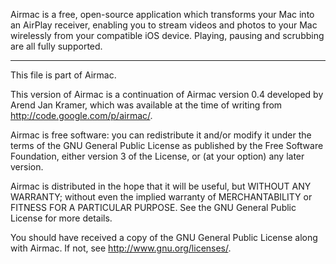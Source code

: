 Airmac is a free, open-source application which transforms your Mac into an AirPlay receiver, enabling you to stream videos and photos to your Mac wirelessly from your compatible iOS device. Playing, pausing and scrubbing are all fully supported.

***

This file is part of Airmac.

This version of Airmac is a continuation of Airmac version 0.4
developed by Arend Jan Kramer, which was available at the time of
writing from <http://code.google.com/p/airmac/>.

Airmac is free software: you can redistribute it and/or modify
it under the terms of the GNU General Public License as published by
the Free Software Foundation, either version 3 of the License, or
(at your option) any later version.

Airmac is distributed in the hope that it will be useful,
but WITHOUT ANY WARRANTY; without even the implied warranty of
MERCHANTABILITY or FITNESS FOR A PARTICULAR PURPOSE.  See the
GNU General Public License for more details.

You should have received a copy of the GNU General Public License
along with Airmac.  If not, see <http://www.gnu.org/licenses/>.